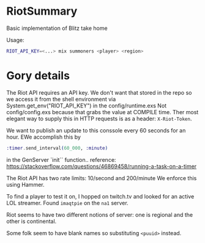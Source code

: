 # RiotSummary

Basic implementation of Blitz take home

Usage:

```bash
RIOT_API_KEY=<...> mix summoners <player> <region>
```

# Gory details

The Riot API requires an API key.
We don't want that stored in the repo so we access it from the shell environment
via System.get_env("RIOT_API_KEY") in the config/runtime.exs
Not config/config.exs because that grabs the value at COMPILE time.
Ther most elegant way to supply this in HTTP requests is as a header: `X-Riot-Token`.

We want to publish an update to this conssole every 60 seconds for an hour.
EWe accomplish this by 

```elixir
:timer.send_interval(60_000, :minute)
```

in the GenServer `init`` function..
reference: https://stackoverflow.com/questions/46869458/running-a-task-on-a-timer

The Riot API has two rate limits: 10/second and 200/minute
We enforce this using Hammer.

To find a player to test it on, I hopped on twitch.tv and looked for an active LOL streamer.
Found `imaqtpie` on the `na1` server.

Riot seems to have two different notions of server:
one is regional and the other is continental.

Some folk seem to have blank names so substituting `<puuid>` instead.
